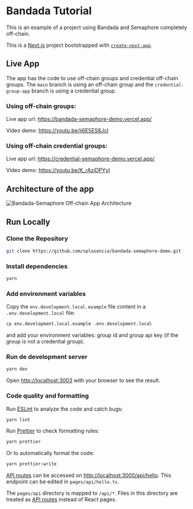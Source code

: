 # Bandada Tutorial

This is an example of a project using Bandada and Semaphore completely off-chain.

This is a [Next.js](https://nextjs.org/) project bootstrapped with [`create-next-app`](https://github.com/vercel/next.js/tree/canary/packages/create-next-app).

## Live App

The app has the code to use off-chain groups and credential off-chain groups. The `main` branch is using an off-chain group and the `credential-group-app` branch is using a credential group. 

### Using off-chain groups:

Live app url:
https://bandada-semaphore-demo.vercel.app/

Video demo: 
https://youtu.be/ji6E5ES8JcI

### Using off-chain credential groups:

Live app url:
https://credential-semaphore-demo.vercel.app/

Video demo: 
https://youtu.be/K_rAzjDPYyI

## Architecture of the app

![Bandada-Semaphore Off-chain App Architecture](https://github.com/vplasencia/bandada-semaphore-demo/assets/52170174/b8d43564-01b3-4b7c-ae56-6efb1c5a8773)

## Run Locally

### Clone the Repository

```bash
git clone https://github.com/vplasencia/bandada-semaphore-demo.git
```

### Install dependencies

```bash
yarn
```

### Add environment variables

Copy the `env.development.local.example` file content in a `.env.development.local` file:

```bash
cp env.development.local.example .env.development.local
```

and add your environment variables: group id and group api key (if the group is not a credential group).

### Run de development server

```bash
yarn dev
```

Open [http://localhost:3003](http://localhost:3000) with your browser to see the result.

### Code quality and formatting

Run [ESLint](https://eslint.org/) to analyze the code and catch bugs:

```bash
yarn lint
```

Run [Prettier](https://prettier.io/) to check formatting rules:

```bash
yarn prettier
```

Or to automatically format the code:

```bash
yarn prettier:write
```

[API routes](https://nextjs.org/docs/api-routes/introduction) can be accessed on [http://localhost:3000/api/hello](http://localhost:3000/api/hello). This endpoint can be edited in `pages/api/hello.ts`.

The `pages/api` directory is mapped to `/api/*`. Files in this directory are treated as [API routes](https://nextjs.org/docs/api-routes/introduction) instead of React pages.
